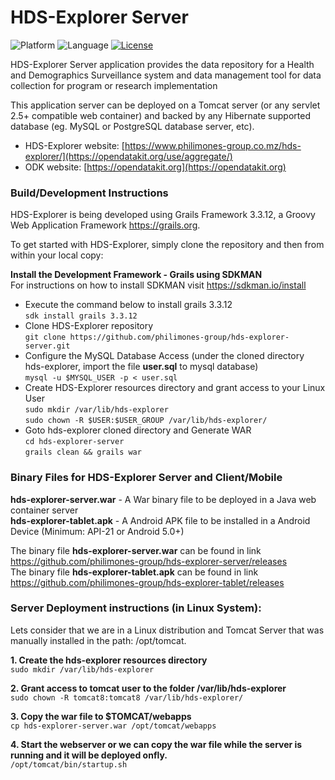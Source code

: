 # HDS-Explorer Server
![Platform](https://img.shields.io/badge/platform-Grails-blue.svg)
![Language](https://img.shields.io/badge/platform-Groovy-blue.svg)
[![License](https://img.shields.io/badge/license-Apache%202.0-blue.svg)](https://opensource.org/licenses/Apache-2.0)

HDS-Explorer Server application provides the data repository for a Health and Demographics Surveillance system and data management tool for data collection for program or research implementation

This application server can be deployed on a Tomcat server (or any servlet 2.5+ compatible web container) and backed by any Hibernate supported database (eg. MySQL or PostgreSQL database server, etc).

* HDS-Explorer website: [https://www.philimones-group.co.mz/hds-explorer/](https://opendatakit.org/use/aggregate/)
* ODK website: [https://opendatakit.org](https://opendatakit.org)


### Build/Development Instructions
HDS-Explorer is being developed using Grails Framework 3.3.12, a Groovy Web Application Framework https://grails.org.

To get started with HDS-Explorer, simply clone the repository and then from within your local copy:

**Install the Development Framework - Grails using SDKMAN**  
   For instructions on how to install SDKMAN visit https://sdkman.io/install
   * Execute the command below to install grails 3.3.12  
   `sdk install grails 3.3.12`   
   * Clone HDS-Explorer repository  
   `git clone https://github.com/philimones-group/hds-explorer-server.git`
   * Configure the MySQL Database Access (under the cloned directory hds-explorer, import the file **user.sql** to mysql database)  
   `mysql -u $MYSQL_USER -p < user.sql`
   * Create HDS-Explorer resources directory and grant access to your Linux User  
   `sudo mkdir /var/lib/hds-explorer`   
   `sudo chown -R $USER:$USER_GROUP /var/lib/hds-explorer/`  
   * Goto hds-explorer cloned directory and Generate WAR  
   `cd hds-explorer-server`   
   `grails clean && grails war`
  
### Binary Files for HDS-Explorer Server and Client/Mobile

**hds-explorer-server.war** - A War binary file to be deployed in a Java web container server  
**hds-explorer-tablet.apk** - A Android APK file to be installed in a Android Device (Minimum: API-21 or Android 5.0+)  

The binary file **hds-explorer-server.war** can be found in link https://github.com/philimones-group/hds-explorer-server/releases    
The binary file **hds-explorer-tablet.apk** can be found in link https://github.com/philimones-group/hds-explorer-tablet/releases

### Server Deployment instructions (in Linux System):
Lets consider that we are in a Linux distribution and Tomcat Server that was manually installed in the path: /opt/tomcat.

**1. Create the hds-explorer resources directory**  
   `sudo mkdir /var/lib/hds-explorer`  
   
**2. Grant access to tomcat user to the folder /var/lib/hds-explorer**  
   `sudo chown -R tomcat8:tomcat8 /var/lib/hds-explorer/`  
   
**3. Copy the war file to $TOMCAT/webapps**  
   `cp hds-explorer-server.war /opt/tomcat/webapps`  
   
**4. Start the webserver or we can copy the war file while the server is running and it will be deployed onfly.**  
   `/opt/tomcat/bin/startup.sh`  
